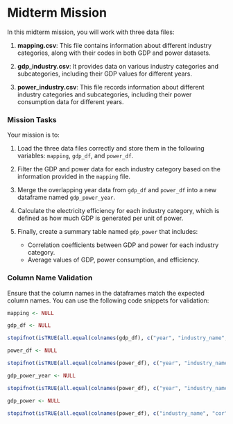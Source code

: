 # Midterm Mission

In this midterm mission, you will work with three data files:

1. **mapping.csv**: This file contains information about different industry categories, along with their codes in both GDP and power datasets.

2. **gdp_industry.csv**: It provides data on various industry categories and subcategories, including their GDP values for different years.

3. **power_industry.csv**: This file records information about different industry categories and subcategories, including their power consumption data for different years.

### Mission Tasks

Your mission is to:

1. Load the three data files correctly and store them in the following variables: `mapping`, `gdp_df`, and `power_df`.

2. Filter the GDP and power data for each industry category based on the information provided in the `mapping` file.

3. Merge the overlapping year data from `gdp_df` and `power_df` into a new dataframe named `gdp_power_year`.

4. Calculate the electricity efficiency for each industry category, which is defined as how much GDP is generated per unit of power.

5. Finally, create a summary table named `gdp_power` that includes:
   - Correlation coefficients between GDP and power for each industry category.
   - Average values of GDP, power consumption, and efficiency.

### Column Name Validation

Ensure that the column names in the dataframes match the expected column names. You can use the following code snippets for validation:

```R
mapping <- NULL

gdp_df <- NULL

stopifnot(isTRUE(all.equal(colnames(gdp_df), c("year", "industry_name", "gdp"))))

power_df <- NULL

stopifnot(isTRUE(all.equal(colnames(power_df), c("year", "industry_name", "power"))))

gdp_power_year <- NULL

stopifnot(isTRUE(all.equal(colnames(power_df), c("year", "industry_name", "gdp", "power", "eff"))))

gdp_power <- NULL

stopifnot(isTRUE(all.equal(colnames(power_df), c("industry_name", "cor", "gdp.avg", "power.avg", "eff.avg"))))
